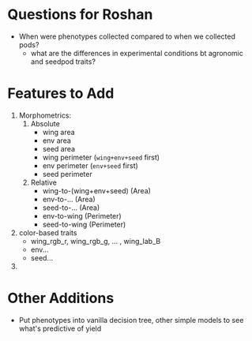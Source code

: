 # Questions for Roshan
* When were phenotypes collected compared to when we collected pods?
    * what are the differences in experimental conditions bt agronomic and seedpod traits?

# Features to Add
1. Morphometrics:
    1. Absolute
        * wing area
        * env area
        * seed area
        * wing perimeter (`wing+env+seed` first)
        * env perimeter (`env+seed` first)
        * seed perimeter
    2. Relative
        * wing-to-(wing+env+seed) (Area)
        * env-to-... (Area)
        * seed-to-... (Area)
        * env-to-wing (Perimeter)
        * seed-to-wing (Perimeter)
2. color-based traits
    * wing_rgb_r, wing_rgb_g, ... , wing_lab_B
    * env...
    * seed...
3. 

# Other Additions
* Put phenotypes into vanilla decision tree, other simple models to see what's predictive of yield